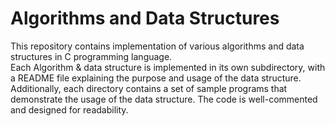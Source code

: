 # Algorithms and Data Structures
This repository contains implementation of various algorithms and data structures in C programming language.</br>
Each Algorithm & data structure is implemented in its own subdirectory, with a README file explaining the purpose and usage of the data structure. Additionally, each directory contains a set of sample programs that demonstrate the usage of the data structure. The code is well-commented and designed for readability.

